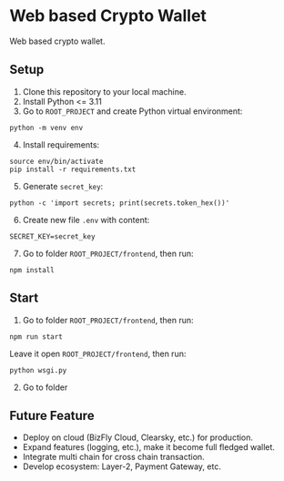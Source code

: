 # Web based Crypto Wallet
Web based crypto wallet.

## Setup
1. Clone this repository to your local machine.
2. Install Python <= 3.11
3. Go to `ROOT_PROJECT` and create Python virtual environment:
```shell
python -m venv env
```

4. Install requirements:
```shell
source env/bin/activate
pip install -r requirements.txt
```

5. Generate `secret_key`:
```shell
python -c 'import secrets; print(secrets.token_hex())'
```

6. Create new file `.env` with content:
```shell
SECRET_KEY=secret_key
```

7. Go to folder `ROOT_PROJECT/frontend`, then run:
```shell
npm install
```

## Start
1. Go to folder `ROOT_PROJECT/frontend`, then run:
```shell
npm run start
```

Leave it open `ROOT_PROJECT/frontend`, then run:
```shell
python wsgi.py
```

2. Go to folder 

## Future Feature
- Deploy on cloud (BizFly Cloud, Clearsky, etc.) for production.
- Expand features (logging, etc.), make it become full fledged wallet.
- Integrate multi chain for cross chain transaction.
- Develop ecosystem: Layer-2, Payment Gateway, etc.